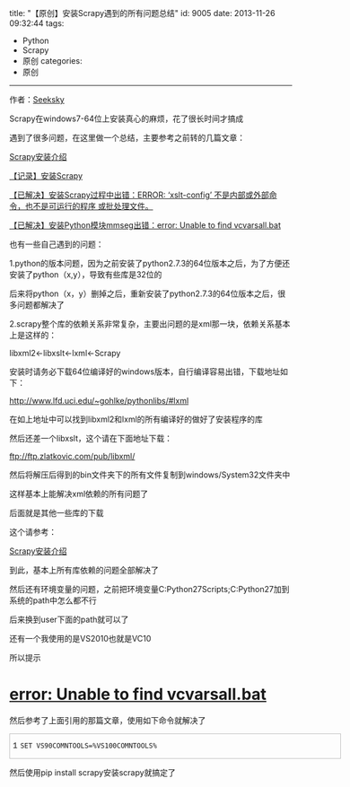 title: "【原创】安装Scrapy遇到的所有问题总结"
id: 9005
date: 2013-11-26 09:32:44
tags: 
- Python
- Scrapy
- 原创
categories: 
- 原创
---

作者：[Seeksky](http://blog.seeksky.tk/)

Scrapy在windows7-64位上安装真心的麻烦，花了很长时间才搞成

遇到了很多问题，在这里做一个总结，主要参考之前转的几篇文章：

[Scrapy安装介绍](http://blog.seeksky.tk/?p=14002)

[【记录】安装Scrapy](http://blog.seeksky.tk/?p=13002)

[【已解决】安装Scrapy过程中出错：ERROR: ‘xslt-config’ 不是内部或外部命令，也不是可运行的程序 或批处理文件。](http://blog.seeksky.tk/?p=19001)

[【已解决】安装Python模块mmseg出错：error: Unable to find vcvarsall.bat](http://blog.seeksky.tk/?p=19002)

也有一些自己遇到的问题：

1.python的版本问题，因为之前安装了python2.7.3的64位版本之后，为了方便还安装了python（x,y），导致有些库是32位的

后来将python（x，y）删掉之后，重新安装了python2.7.3的64位版本之后，很多问题都解决了

2.scrapy整个库的依赖关系非常复杂，主要出问题的是xml那一块，依赖关系基本上是这样的：

libxml2&lt;-libxslt&lt;-lxml&lt;-Scrapy

安装时请务必下载64位编译好的windows版本，自行编译容易出错，下载地址如下：

http://www.lfd.uci.edu/~gohlke/pythonlibs/#lxml

在如上地址中可以找到libxml2和lxml的所有编译好的做好了安装程序的库

然后还差一个libxslt，这个请在下面地址下载：

ftp://ftp.zlatkovic.com/pub/libxml/

然后将解压后得到的bin文件夹下的所有文件复制到windows/System32文件夹中

这样基本上能解决xml依赖的所有问题了

后面就是其他一些库的下载

这个请参考：

[Scrapy安装介绍](http://blog.seeksky.tk/?p=14002)

到此，基本上所有库依赖的问题全部解决了

然后还有环境变量的问题，之前把环境变量C:Python27Scripts;C:Python27加到系统的path中怎么都不行

后来换到user下面的path就可以了

还有一个我使用的是VS2010也就是VC10

所以提示

# [error: Unable to find vcvarsall.bat](http://blog.seeksky.tk/?p=19002 "点击阅读： 【已解决】安装Python模块mmseg出错：error: Unable to find vcvarsall.bat")

然后参考了上面引用的那篇文章，使用如下命令就解决了

<table style="margin: 0px !important; padding: 0px !important; font-variant: inherit; border-collapse: collapse; border-spacing: 0px; width: 589px; border: 1px solid #c0c0c0 !important; font-size: 1em !important; line-height: 1.1em !important; vertical-align: baseline !important; outline: 0px !important; background-image: none !important; float: none !important; position: static !important; left: auto !important; top: auto !important; right: auto !important; bottom: auto !important; height: auto !important; min-height: auto !important; border-top-left-radius: 0px !important; border-top-right-radius: 0px !important; border-bottom-right-radius: 0px !important; border-bottom-left-radius: 0px !important; overflow: visible !important; box-sizing: content-box !important;" border="0" cellspacing="0" cellpadding="0">
<tbody style="margin: 0px !important; padding: 0px !important; font-variant: inherit; border: 0px !important; font-size: 1em !important; line-height: 1.1em !important; vertical-align: baseline !important; outline: 0px !important; background-image: none !important; float: none !important; position: static !important; left: auto !important; top: auto !important; right: auto !important; bottom: auto !important; height: auto !important; width: auto !important; min-height: auto !important; border-top-left-radius: 0px !important; border-top-right-radius: 0px !important; border-bottom-right-radius: 0px !important; border-bottom-left-radius: 0px !important; overflow: visible !important; box-sizing: content-box !important;">
<tr style="margin: 0px !important; padding: 0px !important; font-variant: inherit; border: 0px !important; font-size: 1em !important; line-height: 1.1em !important; vertical-align: baseline !important; outline: 0px !important; background-image: none !important; float: none !important; position: static !important; left: auto !important; top: auto !important; right: auto !important; bottom: auto !important; height: auto !important; width: auto !important; min-height: auto !important; border-top-left-radius: 0px !important; border-top-right-radius: 0px !important; border-bottom-right-radius: 0px !important; border-bottom-left-radius: 0px !important; overflow: visible !important; box-sizing: content-box !important;">
<td class="gutter" style="margin: 0px !important; padding: 5px !important; font-variant: inherit; border: 0px !important; font-family: Consolas, 'Bitstream Vera Sans Mono', 'Courier New', Courier, monospace !important; font-size: 1em !important; line-height: 1.1em !important; vertical-align: baseline !important; outline: 0px !important; background-image: none !important; float: none !important; position: static !important; left: auto !important; top: auto !important; right: auto !important; bottom: auto !important; height: auto !important; width: auto !important; min-height: auto !important; border-top-left-radius: 0px !important; border-top-right-radius: 0px !important; border-bottom-right-radius: 0px !important; border-bottom-left-radius: 0px !important; overflow: visible !important; box-sizing: content-box !important;">
1</td>
<td class="code" style="margin: 0px !important; padding: 0px !important; font-variant: inherit; width: 541px; border: 0px !important; font-family: Consolas, 'Bitstream Vera Sans Mono', 'Courier New', Courier, monospace !important; font-size: 1em !important; line-height: 1.1em !important; vertical-align: baseline !important; outline: 0px !important; background-image: none !important; float: none !important; position: static !important; left: auto !important; top: auto !important; right: auto !important; bottom: auto !important; height: auto !important; min-height: auto !important; border-top-left-radius: 0px !important; border-top-right-radius: 0px !important; border-bottom-right-radius: 0px !important; border-bottom-left-radius: 0px !important; overflow: visible !important; box-sizing: content-box !important;">

`SET VS90COMNTOOLS=%VS100COMNTOOLS%`
</td>
</tr>
</tbody>
</table>

然后使用pip install scrapy安装scrapy就搞定了